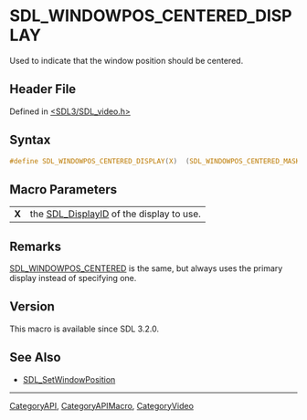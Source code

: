 # SDL_WINDOWPOS_CENTERED_DISPLAY

Used to indicate that the window position should be centered.

## Header File

Defined in [<SDL3/SDL_video.h>](https://github.com/libsdl-org/SDL/blob/main/include/SDL3/SDL_video.h)

## Syntax

```c
#define SDL_WINDOWPOS_CENTERED_DISPLAY(X)  (SDL_WINDOWPOS_CENTERED_MASK|(X))
```

## Macro Parameters

|       |                                                           |
| ----- | --------------------------------------------------------- |
| **X** | the [SDL_DisplayID](SDL_DisplayID) of the display to use. |

## Remarks

[SDL_WINDOWPOS_CENTERED](SDL_WINDOWPOS_CENTERED) is the same, but always
uses the primary display instead of specifying one.

## Version

This macro is available since SDL 3.2.0.

## See Also

- [SDL_SetWindowPosition](SDL_SetWindowPosition)

----
[CategoryAPI](CategoryAPI), [CategoryAPIMacro](CategoryAPIMacro), [CategoryVideo](CategoryVideo)


